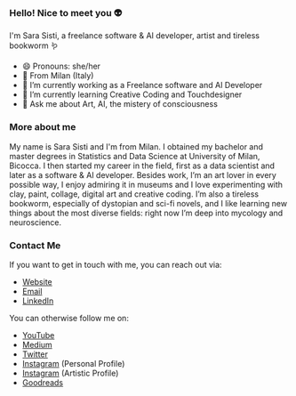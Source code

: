 ### Hello! Nice to meet you 👽
I'm Sara Sisti, a freelance software & AI developer, artist and tireless bookworm 🪱 

- 😄 Pronouns: she/her
- 📍 From Milan (Italy) 
- 🔭 I’m currently working as a Freelance software and AI Developer
- 🌱 I’m currently learning Creative Coding and Touchdesigner
- 💬 Ask me about Art, AI, the mistery of consciousness

### More about me
My name is Sara Sisti and I'm from Milan. I obtained my bachelor and master degrees in Statistics and Data Science at University of Milan, Bicocca. I then started my career in the field, first as a data scientist and later as a software & AI developer. 
Besides work, I’m an art lover in every possible way, I enjoy admiring it in museums and I love experimenting with clay, paint, collage, digital art and creative coding. I’m also a tireless bookworm, especially of dystopian and sci-fi novels, and I like learning new things about the most diverse fields: right now I’m deep into mycology and neuroscience. 

### Contact Me
If you want to get in touch with me, you can reach out via:
- [Website](https://www.sarasisti.com)
- [Email](mailto:sarasisti.mi@gmail.com)
- [LinkedIn](https://www.linkedin.com/in/sara-sisti-b169a1141/)

You can otherwise follow me on: 
- [YouTube](https://www.youtube.com/channel/UCsZc8sRsmylHNLfBWyXJfRw)
- [Medium](https://medium.com/@sarasisti.mi)
- [Twitter](https://twitter.com/sarasixti)
- [Instagram](https://www.instagram.com/sarasixti/) (Personal Profile)
- [Instagram](https://www.instagram.com/_rebelot/) (Artistic Profile)
- [Goodreads](https://www.goodreads.com/user/show/104640120-sarasixti)
